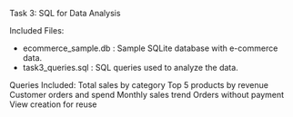 Task 3: SQL for Data Analysis
 
 Included Files:
 - ecommerce_sample.db : Sample SQLite database with e-commerce data.
 - task3_queries.sql : SQL queries used to analyze the data.
 
 
 Queries Included:
 Total sales by category
 Top 5 products by revenue
 Customer orders and spend
 Monthly sales trend
 Orders without payment
 View creation for reuse
